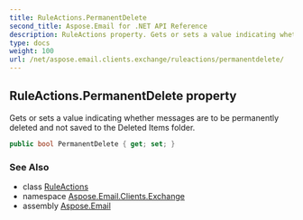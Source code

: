 ```yaml
---
title: RuleActions.PermanentDelete
second_title: Aspose.Email for .NET API Reference
description: RuleActions property. Gets or sets a value indicating whether messages are to be permanently deleted and not saved to the Deleted Items folder
type: docs
weight: 100
url: /net/aspose.email.clients.exchange/ruleactions/permanentdelete/
---
```

## RuleActions.PermanentDelete property

Gets or sets a value indicating whether messages are to be permanently deleted and not saved to the Deleted Items folder.

```csharp
public bool PermanentDelete { get; set; }
```

### See Also

* class [RuleActions](../)
* namespace [Aspose.Email.Clients.Exchange](../../ruleactions/)
* assembly [Aspose.Email](../../../)



